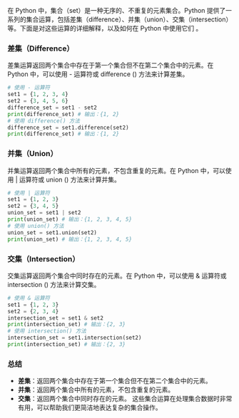 在 Python 中，集合（set）是一种无序的、不重复的元素集合。Python 提供了一系列的集合运算，包括差集（difference）、并集（union）、交集（intersection）等。下面是对这些运算的详细解释，以及如何在 Python 中使用它们
。
### 差集（Difference）
差集运算返回两个集合中存在于第一个集合但不在第二个集合中的元素。在 Python 中，可以使用 - 运算符或 difference () 方法来计算差集。
```python
# 使用 - 运算符
set1 = {1, 2, 3, 4}
set2 = {3, 4, 5, 6}
difference_set = set1 - set2
print(difference_set) # 输出：{1, 2}
# 使用 difference() 方法
difference_set = set1.difference(set2)
print(difference_set) # 输出：{1, 2}
```
### 并集（Union）
并集运算返回两个集合中所有的元素，不包含重复的元素。在 Python 中，可以使用 | 运算符或 union () 方法来计算并集。
```python
# 使用 | 运算符
set1 = {1, 2, 3}
set2 = {3, 4, 5}
union_set = set1 | set2
print(union_set) # 输出：{1, 2, 3, 4, 5}
# 使用 union() 方法
union_set = set1.union(set2)
print(union_set) # 输出：{1, 2, 3, 4, 5}
```
### 交集（Intersection）
交集运算返回两个集合中同时存在的元素。在 Python 中，可以使用 & 运算符或 intersection () 方法来计算交集。
```python
# 使用 & 运算符
set1 = {1, 2, 3}
set2 = {2, 3, 4}
intersection_set = set1 & set2
print(intersection_set) # 输出：{2, 3}
# 使用 intersection() 方法
intersection_set = set1.intersection(set2)
print(intersection_set) # 输出：{2, 3}
```
### 总结
- **差集**：返回两个集合中存在于第一个集合但不在第二个集合中的元素。
- **并集**：返回两个集合中所有的元素，不包含重复的元素。
- **交集**：返回两个集合中同时存在的元素。
这些集合运算在处理集合数据时非常有用，可以帮助我们更简洁地表达复杂的集合操作。